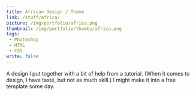 ```yaml
---
title: African Design / Theme
link: /stuff/africa/
picture: /img/portfolio/africa.png
thumbnail: /img/portfolio/thumbs/africa.png
tags:
 - Photoshop
 - HTML
 - CSS
write: false
---
```


A design I put together with a bit of help from a tutorial. (When it comes to design, I have taste, but not as much skill.) I might make it into a free template some day.